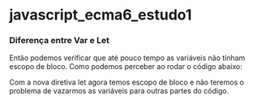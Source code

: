 # javascript_ecma6_estudo1

<h3>Diferença entre Var e Let</h3>

Então podemos verificar que até pouco tempo as variáveis não tinham escopo de bloco. Como podemos perceber ao rodar o código abaixo:</br>

<p>
        <script>
           for(var x=1; x<=100; x++){
               var nome = "Ed";
               console.log(x);
           }
           console.log(x);
           console.log(nome);
        </script>
</p>
<p>Com a nova diretiva let agora temos escopo de bloco e não teremos o problema de vazarmos as variáveis para outras partes do código.
</p>